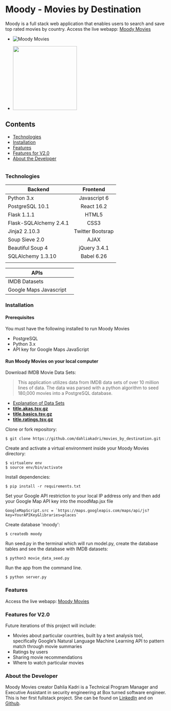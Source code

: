 # Moody - Movies by Destination
Moody is a full stack web application that enables users to search and save top rated movies by country.
Access the live webapp: [Moody Movies](http://moodymovies.sadraii.com)
- ![Moody Movies](https://i.imgur.com/22oOUEL.gif)
+ <img src="/static/img/moodymovie.gif?raw=true" width="200px">

## Contents

 - [Technologies](#technologies)
 - [Installation](#installation)
 - [Features](#features)
 - [Features for V2.0](#FeaturesforV2.0)
 - [About the Developer](#AbouttheDeveloper)
```
```

### Technologies

| Backend | Frontend   |
| ------------- |:-------------:|
| Python 3.x    | Javascript 6 |
| PostgreSQL 10.1  | React 16.2    |  
| Flask 1.1.1 | HTML5  |  
| Flask-SQLAlchemy 2.4.1| CSS3 | 
| Jinja2 2.10.3 | Twitter Bootsrap|
| Soup Sieve 2.0| AJAX |
| Beautiful Soup 4 | jQuery 3.4.1 |
| SQLAlchemy 1.3.10  | Babel 6.26  |
| |  |

|APIs| |
|--|--|
| IMDB Datasets | 
Google Maps Javascript |

### Installation
#### Prerequisites
You must have the following installed to run Moody Movies
 - PostgreSQL
 - Python 3.x
 - API key for Google Maps JavaScript
 #### Run Moody Movies on your local computer
Download IMDB Movie Data Sets:
> This application utilizes data from IMDB data sets of over 10 million
> lines of data. The data was parsed with a python algorithm to seed
> 180,000 movies into a PostgreSQL database.
- [Explanation of Data Sets](https://www.imdb.com/interfaces/)
- [**title.akas.tsv.gz**](https://datasets.imdbws.com/title.akas.tsv.gz%5C)
- [**title.basics.tsv.gz**](https://datasets.imdbws.com/title.basics.tsv.gz)
- [**title.ratings.tsv.gz**](https://datasets.imdbws.com/title.ratings.tsv.gz)

 Clone or fork repository:

    $ git clone https://github.com/dahliakadri/movies_by_destination.git
    
Create and activate a virtual environment inside your Moody Movies directory:
```
$ virtualenv env
$ source env/bin/activate
```

Install dependencies:
```
$ pip install -r requirements.txt
```

Set your Google API restriction to your local IP address only and then add your Google Map API key into the moodMap.jsx file

    GoogleMapScript.src = `https://maps.googleapis.com/maps/api/js?key=YourAPIKey&libraries=places`

Create database 'moody':
   ```
$ createdb moody
```

Run seed.py in the terminal which will run model.py, create the database tables and see the database with IMDB datasets:
   ```
$ python3 movie_data_seed.py
```

Run the app from the command line.

```
$ python server.py
```


### Features
Access the live webapp: [Moody Movies](http://moodymovies.sadraii.com)

### Features for V2.0
Future iterations of this project will include:
 - Movies about particular countries, built by a text analysis tool, specifically Google’s Natural Language Machine Learning API to pattern match through movie summaries
 - Ratings by users
 - Sharing movie recommendations
 - Where to watch particular movies

### About the Developer
Moody Movies creator Dahlia Kadri is a Technical Program Manager and Executive Assistant in security engineering at Box turned software engineer. This is her first fullstack project. She can be found on [LinkedIn](https://www.linkedin.com/in/dahliakadri/) and on [Github](https://github.com/dahliakadri).